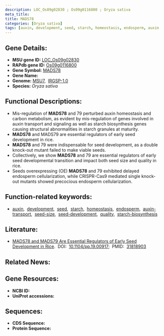```yaml
---
description: LOC_Os09g02830 ; Os09g0116800 ; Oryza sativa
meta_title:
title: MADS78
categories: [Oryza sativa]
tags: [auxin, development, seed, starch, homeostasis, endosperm, auxin transport, seed size, seed development, quality, starch biosynthesis]
---
```


## Gene Details:
- **MSU gene ID:** [LOC_Os09g02830](http://rice.uga.edu/cgi-bin/ORF_infopage.cgi?orf=LOC_Os09g02830)  
- **RAPdb gene ID:** [Os09g0116800](https://rapdb.dna.affrc.go.jp/locus/?name=Os09g0116800)  
- **Gene Symbol:** <u>MADS78</u>
- **Gene Name:**
- **Genome:**  [MSU7](http://rice.uga.edu/),&nbsp;&nbsp;[IRGSP-1.0](https://rapdb.dna.affrc.go.jp/download/irgsp1.html)
- **Species:** *Oryza sativa*

## Functional Descriptions:
   - Mis-regulation of **MADS78** and 79 perturbed auxin homeostasis and carbon metabolism, as evident by mis-regulation of genes involved in auxin transport and signaling as well as starch biosynthesis genes causing structural abnormalities in starch granules at maturity.
   - **MADS78** and MADS79 are essential regulators of early seed development in rice.
   - **MADS78** and 79 were indispensable for seed development, as a double knock-out mutant failed to make viable seeds.
   - Collectively, we show **MADS78** and 79 are essential regulators of early seed developmental transition and impact both seed size and quality in rice.
   - Seeds overexpressing (OE) **MADS78** and 79 exhibited delayed endosperm cellularization, while CRISPR-Cas9 mediated single knock-out mutants showed precocious endosperm cellularization.

## Function-related keywords:
   - [auxin](/tags/auxin/),&nbsp;&nbsp;[development](/tags/development/),&nbsp;&nbsp;[seed](/tags/seed/),&nbsp;&nbsp;[starch](/tags/starch/),&nbsp;&nbsp;[homeostasis](/tags/homeostasis/),&nbsp;&nbsp;[endosperm](/tags/endosperm/),&nbsp;&nbsp;[auxin-transport](/tags/auxin-transport/),&nbsp;&nbsp;[seed-size](/tags/seed-size/),&nbsp;&nbsp;[seed-development](/tags/seed-development/),&nbsp;&nbsp;[quality](/tags/quality/),&nbsp;&nbsp;[starch-biosynthesis](/tags/starch-biosynthesis/)

## Literature:
   - [MADS78 and MADS79 Are Essential Regulators of Early Seed Development in Rice](https://www.doi.org/10.1104/pp.19.00917).&nbsp;&nbsp;DOI:&nbsp;&nbsp;[10.1104/pp.19.00917](https://www.doi.org/10.1104/pp.19.00917);&nbsp;&nbsp;PMID:&nbsp;&nbsp;[31818903](https://pubmed.ncbi.nlm.nih.gov/31818903/)

## Related News:

## Gene Resources:
- **NCBI ID:**  []()
- **UniProt accessions:** [](https://www.uniprot.org/uniprotkb//entry)

## Sequences:
- **CDS Sequence:**
- **Protein Sequence:**
